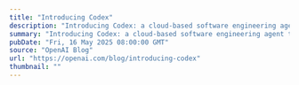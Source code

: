 ```yaml
---
title: "Introducing Codex"
description: "Introducing Codex: a cloud-based software engineering agent that can work on many tasks in parallel, powered by codex-1. With Codex, developers can simultaneously deploy multiple agents to independently handle coding tasks such as writing features, answering questions about your codebase, fixing bugs, and proposing pull requests for review."
summary: "Introducing Codex: a cloud-based software engineering agent that can work on many tasks in parallel, powered by codex-1. With Codex, developers can simultaneously deploy multiple agents to independently handle coding tasks such as writing features, answering questions about your codebase, fixing bugs, and proposing pull requests for review."
pubDate: "Fri, 16 May 2025 08:00:00 GMT"
source: "OpenAI Blog"
url: "https://openai.com/blog/introducing-codex"
thumbnail: ""
---
```


